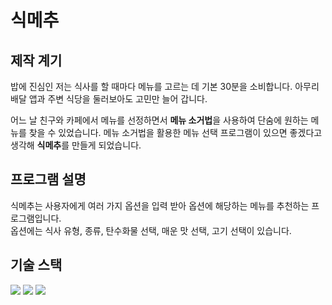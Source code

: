 # 식메추

## 제작 계기

밥에 진심인 저는 식사를 할 때마다 메뉴를 고르는 데 기본 30분을 소비합니다. 아무리 배달 앱과 주변 식당을 둘러보아도 고민만 늘어 갑니다.

어느 날 친구와 카페에서 메뉴를 선정하면서 **메뉴 소거법**을 사용하여 단숨에 원하는 메뉴를 찾을 수 있었습니다. 메뉴 소거법을 활용한 메뉴 선택 프로그램이 있으면 좋겠다고 생각해 **식메추**를 만들게 되었습니다.

## 프로그램 설명

식메추는 사용자에게 여러 가지 옵션을 입력 받아 옵션에 해당하는 메뉴를 추천하는 프로그램입니다.  
옵션에는 식사 유형, 종류, 탄수화물 선택, 매운 맛 선택, 고기 선택이 있습니다.

## 기술 스택

<img src="https://img.shields.io/badge/HTML5-E34F26?style=flat-square&logo=HTML5&logoColor=white"/>
<img src="https://img.shields.io/badge/Tailwind CSS-06B6D4?style=flat-square&logo=Tailwind CSS&logoColor=white"/>
<img src="https://img.shields.io/badge/JavaScript-F7DF1E?style=flat-square&logo=JavaScript&logoColor=black"/>
